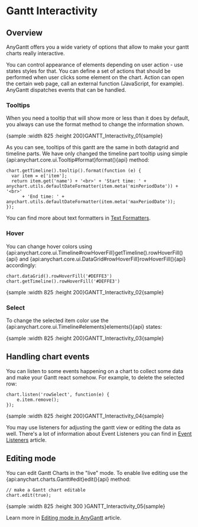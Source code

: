 # Gantt Interactivity
 
## Overview

AnyGantt offers you a wide variety of options that allow to make your gantt charts really interactive.

You can control appearance of elements depending on user action - use states styles for that. You can define a set of actions that should be performed when user clicks some element on the chart. Action can open the certain web page, call an external function (JavaScript, for example). AnyGantt dispatches events that can be handled.

### Tooltips

When you need a tooltip that will show more or less than it does by default, you always can use the format method to change the information shown. 

{sample :width 825 :height 200}GANTT\_Interactivity\_01{sample}

As you can see, tooltips of this gantt are the same in both datagrid and timeline parts. We have only changed the timeline part tooltip using simple {api:anychart.core.ui.Tooltip#format}format(){api} method:

```
chart.getTimeline().tooltip().format(function (e) {
  var item = e['item'];
  return item.get('name') + '<br>' + 'Start time: ' + anychart.utils.defaultDateFormatter(item.meta('minPeriodDate')) + '<br>'
      + 'End time: ' + anychart.utils.defaultDateFormatter(item.meta('maxPeriodDate'));
});
```

You can find more about text formatters in [Text Formatters](../../Common_Settings/Text_Formatters). 

### Hover

You can change hover colors using {api:anychart.core.ui.Timeline#rowHoverFill}getTimeline().rowHoverFill(){api} and {api:anychart.core.ui.DataGrid#rowHoverFill}rowHoverFill(){api} accordingly:

```
chart.dataGrid().rowHoverFill('#DEFFE3')
chart.getTimeline().rowHoverFill('#DEFFE3')
```

{sample :width 825 :height 200}GANTT\_Interactivity\_02{sample}

### Select

To change the selected item color use the {api:anychart.core.ui.Timeline#elements}elements(){api} states: 

{sample :width 825 :height 200}GANTT\_Interactivity\_03{sample}

## Handling chart events

You can listen to some events happening on a chart to collect some data and make your Gantt react somehow. For example, to delete the selected row:

```
chart.listen('rowSelect', function(e) {
    e.item.remove();
});
```

{sample :width 825 :height 200}GANTT\_Interactivity\_04{sample}

You may use listeners for adjusting the gantt view or editing the data as well. There's a lot of information about Event Listeners you can find in [Event Listeners](../Common_Settings/Event_Listeners) article.

## Editing mode

You can edit Gantt Charts in the "live" mode. To enable live editing use the {api:anychart.charts.Gantt#edit}edit(){api} method:

```
// make a Gantt chart editable
chart.edit(true);
```

{sample :width 825 :height 300 }GANTT\_Interactivity\_05{sample}

Learn more in [Editing mode in AnyGantt](Live_Edit_UI_and_API) article.
